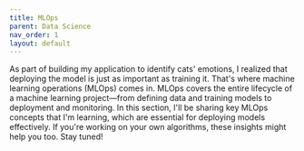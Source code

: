 ```yaml
---
title: MLOps
parent: Data Science
nav_order: 1
layout: default
---
```


As part of building my application to identify cats' emotions, I realized that deploying the model is just as important as training it. That's where machine learning operations (MLOps) comes in. MLOps covers the entire lifecycle of a machine learning project—from defining data and training models to deployment and monitoring. In this section, I'll be sharing key MLOps concepts that I'm learning, which are essential for deploying models effectively. If you're working on your own algorithms, these insights might help you too. Stay tuned!
